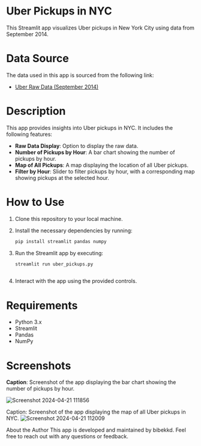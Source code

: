# Uber Pickups in NYC
This Streamlit app visualizes Uber pickups in New York City using data from September 2014.

# Data Source
The data used in this app is sourced from the following link:

- [Uber Raw Data (September 2014)](https://s3-us-west-2.amazonaws.com/streamlit-demo-data/uber-raw-data-sep14.csv.gz)


# Description
This app provides insights into Uber pickups in NYC. It includes the following features:

- **Raw Data Display**: Option to display the raw data.
- **Number of Pickups by Hour**: A bar chart showing the number of pickups by hour.
- **Map of All Pickups**: A map displaying the location of all Uber pickups.
- **Filter by Hour**: Slider to filter pickups by hour, with a corresponding map showing pickups at the selected hour.
# How to Use
1. Clone this repository to your local machine.
2. Install the necessary dependencies by running:

   ```bash
   pip install streamlit pandas numpy

3. Run the Streamlit app by executing:

   ```bash
   streamlit run uber_pickups.py
    
5. Interact with the app using the provided controls.

# Requirements
- Python 3.x
- Streamlit
- Pandas
- NumPy

# Screenshots

**Caption**: Screenshot of the app displaying the bar chart showing the number of pickups by hour.

![Screenshot 2024-04-21 111856](https://github.com/bibekkd/Streamlit-basic-app/assets/135459655/697411f0-81cf-4fa4-9690-c73b47bfb948)

Caption: Screenshot of the app displaying the map of all Uber pickups in NYC.
![Screenshot 2024-04-21 112009](https://github.com/bibekkd/Streamlit-basic-app/assets/135459655/596d6af6-87c2-4f20-ad83-e3c42087a1f8)

About the Author
This app is developed and maintained by bibekkd. Feel free to reach out with any questions or feedback.
